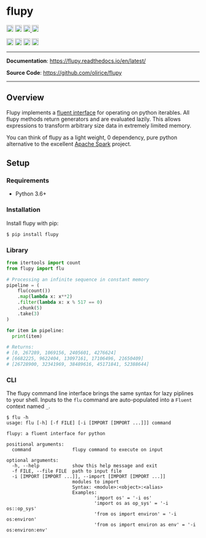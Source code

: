 # flupy

<p>

<a href="https://flupy.readthedocs.io/en/latest/?badge=latest"><img src="https://readthedocs.org/projects/flupy/badge/?version=latest" alt="Tests" height="18"></a>
<a href="https://codecov.io/gh/olirice/flupy"><img src="https://codecov.io/gh/olirice/flupy/branch/master/graph/badge.svg" height="18"></a>
<a href="https://github.com/psf/black">
        <img src="https://img.shields.io/badge/code%20style-black-000000.svg" alt="Codestyle Black" height="18">
    </a>
<a href="https://github.com/olirice/flupy/actions"><img src="https://github.com/olirice/flupy/workflows/mypyc/badge.svg" alt="mypyc" height="18"></a>
</p>

<p>
    <a href="https://www.python.org/downloads/"><img src="https://img.shields.io/badge/python-3.6+-blue.svg" alt="Python version" height="18"></a>
  <a href="https://badge.fury.io/py/flupy"><img src="https://badge.fury.io/py/flupy.svg" alt="PyPI version" height="18"></a>
    <a href="https://github.com/olirice/flupy/blob/master/LICENSE"><img src="https://img.shields.io/pypi/l/markdown-subtemplate.svg" alt="License" height="18"></a>
    <a href="https://pypi.org/project/flupy/"><img src="https://img.shields.io/pypi/dm/flupy.svg" alt="Download count" height="18"></a>
</p>

---

**Documentation**: <a href="https://flupy.readthedocs.io/en/latest/" target="_blank">https://flupy.readthedocs.io/en/latest/</a>

**Source Code**: <a href="https://github.com/olirice/flupy" target="_blank">https://github.com/olirice/flupy</a>

---

## Overview
Flupy implements a [fluent interface](https://en.wikipedia.org/wiki/Fluent_interface) for operating on python iterables. All flupy methods return generators and are evaluated lazily. This allows expressions to transform arbitrary size data in extremely limited memory.

You can think of flupy as a light weight, 0 dependency, pure python alternative to the excellent [Apache Spark](https://spark.apache.org/) project.

## Setup

### Requirements

* Python 3.6+

### Installation

Install flupy with pip:
```sh
$ pip install flupy
```

### Library
```python
from itertools import count
from flupy import flu

# Processing an infinite sequence in constant memory
pipeline = (
    flu(count())
    .map(lambda x: x**2)
    .filter(lambda x: x % 517 == 0)
    .chunk(5)
    .take(3)
)

for item in pipeline:
  print(item)

# Returns:
# [0, 267289, 1069156, 2405601, 4276624]
# [6682225, 9622404, 13097161, 17106496, 21650409]
# [26728900, 32341969, 38489616, 45171841, 52388644]
```

### CLI
The flupy command line interface brings the same syntax for lazy piplines to your shell. Inputs to the `flu` command are auto-populated into a `Fluent` context named `_`.
````
$ flu -h
usage: flu [-h] [-f FILE] [-i [IMPORT [IMPORT ...]]] command

flupy: a fluent interface for python

positional arguments:
  command               flupy command to execute on input

optional arguments:
  -h, --help            show this help message and exit
  -f FILE, --file FILE  path to input file
  -i [IMPORT [IMPORT ...]], --import [IMPORT [IMPORT ...]]
                        modules to import
                        Syntax: <module>:<object>:<alias>
                        Examples:
                                'import os' = '-i os'
                                'import os as op_sys' = '-i os::op_sys'
                                'from os import environ' = '-i os:environ'
                                'from os import environ as env' = '-i os:environ:env'
````
